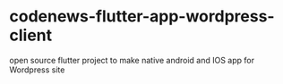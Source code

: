 # codenews-flutter-app-wordpress-client
open source flutter project to make native android and IOS app for Wordpress site 
